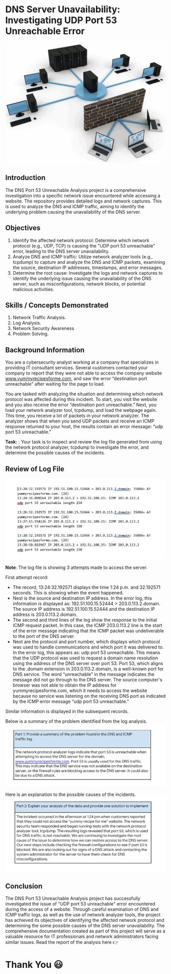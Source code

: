 # DNS Server Unavailability: Investigating UDP Port 53 Unreachable Error
![](network.jpg)

## Introduction
The DNS Port 53 Unreachable Analysis project is a comprehensive investigation into a specific network issue encountered while accessing a website. The repository provides detailed logs and network captures. This is used to analyze the DNS and ICMP traffic, aiming to identify the underlying problem causing the unavailability of the DNS server.

## Objectives
1. Identify the affected network protocol: Determine which network protocol (e.g., UDP, TCP) is causing the "UDP port 53 unreachable" error, leading to the DNS server unavailability.
2. Analyze DNS and ICMP traffic: Utilize network analyzer tools (e.g., tcpdump) to capture and analyze the DNS and ICMP packets, examining the source, destination IP addresses, timestamps, and error messages.
3. Determine the root cause: Investigate the logs and network captures to identify the underlying issue causing the unavailability of the DNS server, such as misconfigurations, network blocks, or potential malicious activities.

## Skills / Concepts Demonstrated
1. Network Traffic Analysis.
2. Log Analysis.
3. Network Security Awareness
4. Problem Solving.

## Background Information 
You are a cybersecurity analyst working at a company that specializes in providing IT consultant services. Several customers contacted your company to report that they were not able to access the company website www.yummyrecipesforme.com, and saw the error “destination port unreachable” after waiting for the page to load. 

You are tasked with analyzing the situation and determining which network protocol was affected during this incident. To start, you visit the website and you also receive the error “destination port unreachable.” Next, you load your network analyzer tool, tcpdump, and load the webpage again. This time, you receive a lot of packets in your network analyzer. The analyzer shows that when you send UDP packets and receive an ICMP response returned to your host, the results contain an error message: “udp port 53 unreachable.” 

**__Task:__** : Your task is to inspect and review the log file generated from using the network protocol analyzer, tcpdump to investigate the error, and determine the possible causes of the incidents. 

## Review of Log File
![](log.JPG)

**__Note__**: The log file is showing 3 attempts made to access the server.

First attempt record:
- The record, 13:24:32.192571 displays the time 1:24 p.m. and 32.192571 seconds. This is showing when the event happened. 
- Nest is the source and destination IP address. In the error log, this information is displayed as: 192.51.100.15.52444 > 203.0.113.2.domain. The source IP address is 192.51.100.15.52444 and the destination IP address is 203.0.113.2.domain. 
- The second and third lines of the log show the response to the initial ICMP request packet. In this case, the ICMP 203.0.113.2 line is the start of the error message indicating that the ICMP packet was undeliverable to the port of the DNS server.
- Next are the protocol and port number, which displays which protocol was used to handle communications and which port it was delivered to. In the error log, this appears as: udp port 53 unreachable. This means that the UDP protocol was used to request a domain name resolution using the address of the DNS server over port 53. Port 53, which aligns to the .domain extension in 203.0.113.2.domain, is a well-known port for DNS service. The word “unreachable” in the message indicates the message did not go through to the DNS server. The source computer's browser was not able to obtain the IP address for yummyrecipesforme.com, which it needs to access the website because no service was listening on the receiving DNS port as indicated by the ICMP error message “udp port 53 unreachable.”

Similar information is displayed in the subsequent records.

Below is a summary of the problem identified from the log analysis.
![](ProblemSummary.JPG)

Here is an explanation to the possible causes of the incidents.
![](Explanation.JPG)

## Conclusion
The DNS Port 53 Unreachable Analysis project has successfully investigated the issue of "UDP port 53 unreachable" error encountered during the access of a website. Through careful examination of DNS and ICMP traffic logs, as well as the use of network analyzer tools, the project has achieved its objectives of identifying the affected network protocol and determining the some possible causes of the DNS server unavailability.
The comprehensive documentation created as part of this project will serve as a valuable resource for IT professionals and network administrators facing similar issues. Read the report of the analysis here 👉 [](https://github.com/Alberda1612/dns-port53-unreachable-analysis/blob/main/Cybersecurity-incident-report-network-traffic-analysis.pdf)

# Thank You 😃

